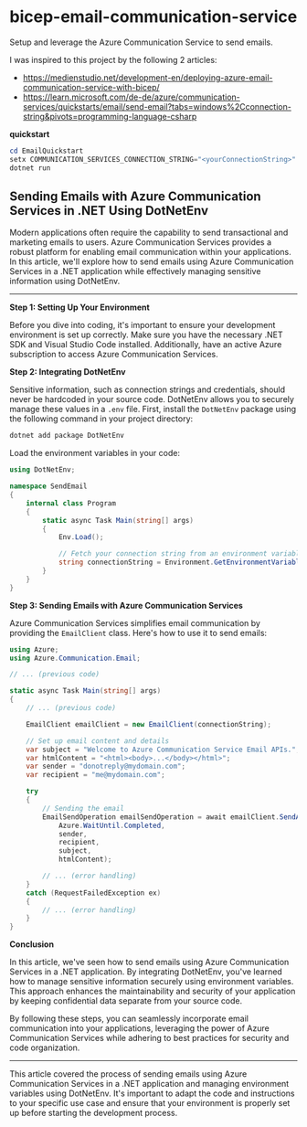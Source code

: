 # bicep-email-communication-service

Setup and leverage the Azure Communication Service to send emails.

I was inspired to this project by the following 2 articles:
- <https://medienstudio.net/development-en/deploying-azure-email-communication-service-with-bicep/>
- <https://learn.microsoft.com/de-de/azure/communication-services/quickstarts/email/send-email?tabs=windows%2Cconnection-string&pivots=programming-language-csharp>

**quickstart**

```powershell
cd EmailQuickstart
setx COMMUNICATION_SERVICES_CONNECTION_STRING="<yourConnectionString>"
dotnet run
```

## Sending Emails with Azure Communication Services in .NET Using DotNetEnv

Modern applications often require the capability to send transactional and marketing emails to users. Azure Communication Services provides a robust platform for enabling email communication within your applications. In this article, we'll explore how to send emails using Azure Communication Services in a .NET application while effectively managing sensitive information using DotNetEnv.

---

**Step 1: Setting Up Your Environment**

Before you dive into coding, it's important to ensure your development environment is set up correctly. Make sure you have the necessary .NET SDK and Visual Studio Code installed. Additionally, have an active Azure subscription to access Azure Communication Services.

**Step 2: Integrating DotNetEnv**

Sensitive information, such as connection strings and credentials, should never be hardcoded in your source code. DotNetEnv allows you to securely manage these values in a `.env` file. First, install the `DotNetEnv` package using the following command in your project directory:

```bash
dotnet add package DotNetEnv
```

Load the environment variables in your code:

```csharp
using DotNetEnv;

namespace SendEmail
{
    internal class Program
    {
        static async Task Main(string[] args)
        {
            Env.Load();

            // Fetch your connection string from an environment variable
            string connectionString = Environment.GetEnvironmentVariable("COMMUNICATION_SERVICES_CONNECTION_STRING");
        }
    }
}
```

**Step 3: Sending Emails with Azure Communication Services**

Azure Communication Services simplifies email communication by providing the `EmailClient` class. Here's how to use it to send emails:

```csharp
using Azure;
using Azure.Communication.Email;

// ... (previous code)

static async Task Main(string[] args)
{
    // ... (previous code)

    EmailClient emailClient = new EmailClient(connectionString);

    // Set up email content and details
    var subject = "Welcome to Azure Communication Service Email APIs.";
    var htmlContent = "<html><body>...</body></html>";
    var sender = "donotreply@mydomain.com";
    var recipient = "me@mydomain.com";

    try
    {
        // Sending the email
        EmailSendOperation emailSendOperation = await emailClient.SendAsync(
            Azure.WaitUntil.Completed,
            sender,
            recipient,
            subject,
            htmlContent);

        // ... (error handling)
    }
    catch (RequestFailedException ex)
    {
        // ... (error handling)
    }
}
```

**Conclusion**

In this article, we've seen how to send emails using Azure Communication Services in a .NET application. By integrating DotNetEnv, you've learned how to manage sensitive information securely using environment variables. This approach enhances the maintainability and security of your application by keeping confidential data separate from your source code.

By following these steps, you can seamlessly incorporate email communication into your applications, leveraging the power of Azure Communication Services while adhering to best practices for security and code organization.

---

This article covered the process of sending emails using Azure Communication Services in a .NET application and managing environment variables using DotNetEnv. It's important to adapt the code and instructions to your specific use case and ensure that your environment is properly set up before starting the development process.
